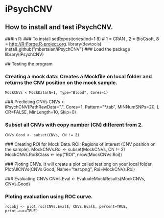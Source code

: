 # iPsychCNV

## How to install and test iPsychCNV. 

###In R:
### To install
    setRepositories(ind=1:8)
    # 1 = CRAN , 2 = BioCsoft, 8 = http://R-Forge.R-project.org.
    library(devtools)
    install_github("mbertalan/iPsychCNV")
### Load the package
    library(iPsychCNV)

## Testing the program
### Creating a mock data: Creates a Mockfile on local folder and returns the CNV position on the mock sample.
    MockCNVs <­ MockData(N=1, Type="Blood", Cores=1)

### Predicting CNVs
    CNVs <- iPsychCNV(PathRawData=".", Cores=1, Pattern="*.tab", MINNumSNPs=20, LCR=FALSE, MinLength=10, Skip=0)

### Subset all CNVs with copy number (CN) different from 2.
    CNVs.Good <- subset(CNVs, CN != 2)
    
### Creating ROI for Mock Data. ROI: Regions of interest (CNV position on the sample). 
    MockCNVs.Roi <- subset(MockCNVs, CN != 2)
    MockCNVs.Roi$Class <- rep("ROI", nrow(MockCNVs.Roi))

### Ploting CNVs. It will create a plot called test.png on your local folder.
    PlotAllCNVs(CNVs.Good, Name="test.png", Roi=MockCNVs.Roi)
    
### Evaluating CNVs
    CNVs.Eval <- EvaluateMockResults(MockCNVs, CNVs.Good)

### Ploting evaluation using ROC curve.  
    rocobj <- plot.roc(CNVs.Eval$, CNVs.Eval$, percent=TRUE,  print.auc=TRUE)  
